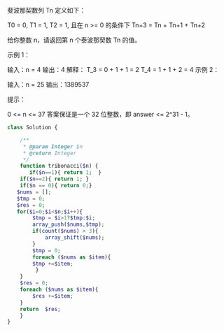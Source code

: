 斐波那契数列 Tn 定义如下： 

T0 = 0, T1 = 1, T2 = 1, 且在 n >= 0 的条件下 Tn+3 = Tn + Tn+1 + Tn+2

给你整数 n，请返回第 n 个泰波那契数 Tn 的值。

 

示例 1：

输入：n = 4
输出：4
解释：
T_3 = 0 + 1 + 1 = 2
T_4 = 1 + 1 + 2 = 4
示例 2：

输入：n = 25
输出：1389537


提示：

0 <= n <= 37
答案保证是一个 32 位整数，即 answer <= 2^31 - 1。

```php
class Solution {

    /**
     * @param Integer $n
     * @return Integer
     */
    function tribonacci($n) {
       if($n==1){ return 1;  }
    if($n==2){ return 1; }
    if($n == 0){ return 0;}
   $nums = [];
   $tmp = 0;
   $res = 0;
   for($i=0;$i<$n;$i++){
        $tmp = $i>1?$tmp:$i;
        array_push($nums,$tmp);
        if(count($nums) > 3){
            array_shift($nums);
        }
        $tmp = 0;
        foreach ($nums as $item){
        $tmp +=$item;
         }
    }
    $res = 0;
    foreach ($nums as $item){
        $res +=$item;
    }
    return  $res;
    }
}
```

